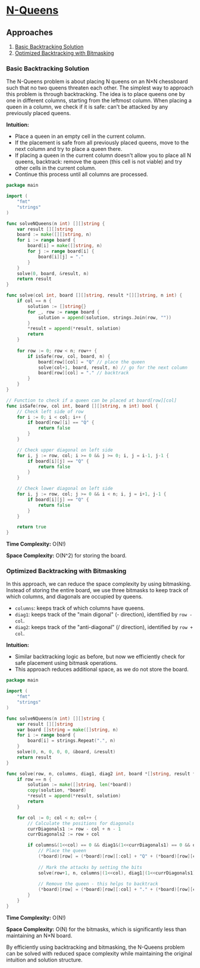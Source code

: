 # [N-Queens](https://leetcode.com/problems/n-queens/)

## Approaches
1. [Basic Backtracking Solution](#basic-backtracking-solution)
2. [Optimized Backtracking with Bitmasking](#optimized-backtracking-with-bitmasking)

### Basic Backtracking Solution

The N-Queens problem is about placing N queens on an N×N chessboard such that no two queens threaten each other. The simplest way to approach this problem is through backtracking. The idea is to place queens one by one in different columns, starting from the leftmost column. When placing a queen in a column, we check if it is safe: can't be attacked by any previously placed queens.

**Intuition:**
- Place a queen in an empty cell in the current column.
- If the placement is safe from all previously placed queens, move to the next column and try to place a queen there.
- If placing a queen in the current column doesn't allow you to place all N queens, backtrack: remove the queen (this cell is not viable) and try other cells in the current column.
- Continue this process until all columns are processed.

```go
package main

import (
	"fmt"
	"strings"
)

func solveNQueens(n int) [][]string {
    var result [][]string
    board := make([][]string, n)
    for i := range board {
        board[i] = make([]string, n)
        for j := range board[i] {
            board[i][j] = "."
        }
    }
    solve(0, board, &result, n)
    return result
}

func solve(col int, board [][]string, result *[][]string, n int) {
    if col == n {
        solution := []string{}
        for _, row := range board {
            solution = append(solution, strings.Join(row, ""))
        }
        *result = append(*result, solution)
        return
    }
    
    for row := 0; row < n; row++ {
        if isSafe(row, col, board, n) {
            board[row][col] = "Q" // place the queen
            solve(col+1, board, result, n) // go for the next column
            board[row][col] = "." // backtrack
        }
    }
}

// Function to check if a queen can be placed at board[row][col]
func isSafe(row, col int, board [][]string, n int) bool {
    // Check left side of row
    for i := 0; i < col; i++ {
        if board[row][i] == "Q" {
            return false
        }
    }

    // Check upper diagonal on left side
    for i, j := row, col; i >= 0 && j >= 0; i, j = i-1, j-1 {
        if board[i][j] == "Q" {
            return false
        }
    }

    // Check lower diagonal on left side
    for i, j := row, col; j >= 0 && i < n; i, j = i+1, j-1 {
        if board[i][j] == "Q" {
            return false
        }
    }

    return true
}
```

**Time Complexity:** O(N!)

**Space Complexity:** O(N^2) for storing the board.

### Optimized Backtracking with Bitmasking

In this approach, we can reduce the space complexity by using bitmasking. Instead of storing the entire board, we use three bitmasks to keep track of which columns, and diagonals are occupied by queens.
- `columns`: keeps track of which columns have queens.
- `diag1`: keeps track of the "main digonal" (\- direction), identified by `row - col`.
- `diag2`: keeps track of the "anti-diagonal" (/ direction), identified by `row + col`.

**Intuition:**
- Similar backtracking logic as before, but now we efficiently check for safe placement using bitmask operations.
- This approach reduces additional space, as we do not store the board.

```go
package main

import (
	"fmt"
	"strings"
)

func solveNQueens(n int) [][]string {
	var result [][]string
	var board []string = make([]string, n)
	for i := range board {
		board[i] = strings.Repeat(".", n)
	}
	solve(0, n, 0, 0, 0, &board, &result)
	return result
}

func solve(row, n, columns, diag1, diag2 int, board *[]string, result *[][]string) {
	if row == n {
		solution := make([]string, len(*board))
		copy(solution, *board)
		*result = append(*result, solution)
		return
	}

	for col := 0; col < n; col++ {
        // Calculate the positions for diagonals
		currDiagonals1 := row - col + n - 1
		currDiagonals2 := row + col

		if columns&(1<<col) == 0 && diag1&(1<<currDiagonals1) == 0 && diag2&(1<<currDiagonals2) == 0 {
			// Place the queen
			(*board)[row] = (*board)[row][:col] + "Q" + (*board)[row][col+1:]
			
			// Mark the attacks by setting the bits
			solve(row+1, n, columns|(1<<col), diag1|(1<<currDiagonals1), diag2|(1<<currDiagonals2), board, result)
			
			// Remove the queen - this helps to backtrack
			(*board)[row] = (*board)[row][:col] + "." + (*board)[row][col+1:]
		}
	}
}
```

**Time Complexity:** O(N!)

**Space Complexity:** O(N) for the bitmasks, which is significantly less than maintaining an N×N board.

By efficiently using backtracking and bitmasking, the N-Queens problem can be solved with reduced space complexity while maintaining the original intuition and solution structure.

